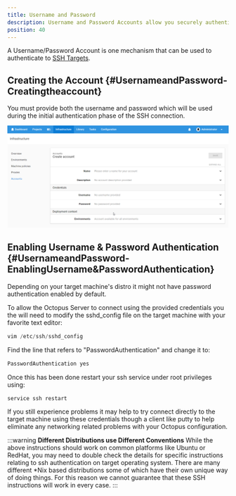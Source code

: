 ```yaml
---
title: Username and Password
description: Username and Password Accounts allow you securely authenticate with SSH targets.
position: 40
---
```


A Username/Password Account is one mechanism that can be used to authenticate to [SSH Targets](/docs/infrastructure/deployment-targets/ssh-targets/index.md).

## Creating the Account {#UsernameandPassword-Creatingtheaccount}

You must provide both the username and password which will be used during the initial authentication phase of the SSH connection.

![](username-and-password-create.png "width=500")

## Enabling Username & Password Authentication {#UsernameandPassword-EnablingUsername&amp;PasswordAuthentication}

Depending on your target machine's distro it might not have password authentication enabled by default.

To allow the Octopus Server to connect using the provided credentials you the will need to modify the sshd\_config file on the target machine with your favorite text editor:

```powershell
vim /etc/ssh/sshd_config
```
Find the line that refers to "PasswordAuthentication" and change it to:

```powershell
PasswordAuthentication yes
```

Once this has been done restart your ssh service under root privileges using:

```powershell
service ssh restart
```

If you still experience problems it may help to try connect directly to the target machine using these credentials though a client like putty to help eliminate any networking related problems with your Octopus configuration.

:::warning
**Different Distributions use Different Conventions**
While the above instructions should work on common platforms like Ubuntu or RedHat, you may need to double check the details for specific instructions relating to ssh authentication on target operating system. There are many different \*Nix based distributions some of which have their own unique way of doing things. For this reason we cannot guarantee that these SSH instructions will work in every case.
:::
